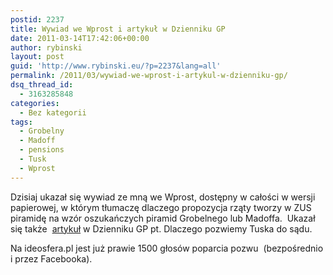```yaml
---
postid: 2237
title: Wywiad we Wprost i artykuł w Dzienniku GP
date: 2011-03-14T17:42:06+00:00
author: rybinski
layout: post
guid: 'http://www.rybinski.eu/?p=2237&lang=all'
permalink: /2011/03/wywiad-we-wprost-i-artykul-w-dzienniku-gp/
dsq_thread_id:
  - 3163285848
categories:
  - Bez kategorii
tags:
  - Grobelny
  - Madoff
  - pensions
  - Tusk
  - Wprost
---
```

Dzisiaj ukazał się wywiad ze mną we Wprost, dostępny w całości w wersji papierowej, w którym tłumaczę dlaczego propozycja rząty tworzy w ZUS piramidę na wzór oszukańczych piramid Grobelnego lub Madoffa.  Ukazał się także  [artykuł](http://forsal.pl/artykuly/495307,rybinski_dlaczego_pozwiemy_tuska_do_sadu.html) w Dzienniku GP pt. Dlaczego pozwiemy Tuska do sądu.

Na ideosfera.pl jest już prawie 1500 głosów poparcia pozwu  (bezpośrednio i przez Facebooka).
